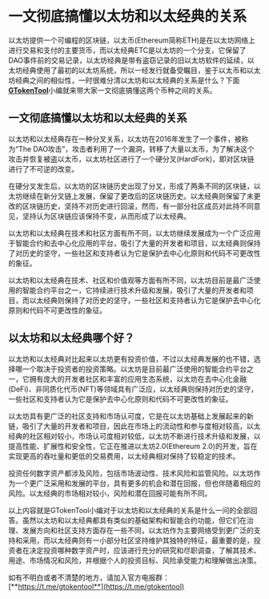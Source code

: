 # 一文彻底搞懂以太坊和以太经典的关系

以太坊提供一个可编程的区块链，以太币(Ethereum简称ETH)是在以太坊网络上进行交易和支付的主要货币，而以太经典ETC是以太坊的一个分支，它保留了DAO事件前的交易记录，以太坊经典是带有盗窃记录的旧以太坊软件的延续，以太坊经典使用了最初的以太坊系统，所以一经发行就备受瞩目，鉴于以太币和以太坊经典之间的相似性，一时很难分清以太坊和以太经典的关系是什么？下面[**GTokenTool**](https://docs.gtokentool.com)小编就来带大家一文彻底搞懂这两个币种之间的关系。

## 一文彻底搞懂以太坊和以太经典的关系

以太坊和以太经典存在一种分叉关系，以太坊在2016年发生了一个事件，被称为“The DAO攻击”，攻击者利用了一个漏洞，转移了大量以太币，为了解决这个攻击并恢复被盗以太币，以太坊社区进行了一个硬分叉(HardFork)，即对区块链进行了不可逆的改变。

在硬分叉发生后，以太坊的区块链历史出现了分叉，形成了两条不同的区块链，以太坊继续在新分叉链上发展，保留了更改后的区块链历史。以太经典则保留了未更改的区块链历史，坚持不对历史进行回滚，然而，有一部分社区成员对此持不同意见，坚持认为区块链应该保持不变，从而形成了以太经典。

以太坊和以太经典在技术和社区方面有所不同，以太坊继续发展成为一个广泛应用于智能合约和去中心化应用的平台，吸引了大量的开发者和项目，以太经典则保持了对历史的坚守，一些社区和支持者认为它是保护去中心化原则和代码不可更改性的象征。

以太坊和以太经典在技术、社区和价值观等方面有所不同，以太坊目前是最广泛使用的智能合约平台之一，它持续进行技术升级和发展，吸引了大量的开发者和项目，而以太经典则保持了对历史的坚守，一些社区和支持者认为它是保护去中心化原则和代码不可更改性的象征。

## 以太坊和以太经典哪个好？

以太坊和以太经典对比起来以太坊更有投资价值，不过以太经典发展的也不错，选择哪一个取决于投资者的投资策略。以太坊是目前最广泛使用的智能合约平台之一，它拥有庞大的开发者社区和丰富的应用生态系统，以太坊在去中心化金融(DeFi)、非同质化代币(NFT)等领域具有广泛应，以太经典则保持对历史的坚守，一些社区和支持者认为它是保护去中心化原则和代码不可更改性的象征。

以太坊具有更广泛的社区支持和市场认可度，它是在以太坊基础上发展起来的新链，吸引了大量的开发者和项目，因此在市场上的流动性和参与度相对较高，以太经典的社区相对较小，市场认可度相对较低，以太坊不断进行技术升级和发展，以提高性能、扩展性和安全性，它正在推进以太坊2.0(Ethereum 2.0)的开发，旨在实现更高的吞吐量和更低的交易费用，以太经典相对保持了较稳定的技术。

投资任何数字资产都涉及风险，包括市场波动性、技术风险和监管风险。以太坊作为一个更广泛采用和发展的平台，具有更多的机会和潜在回报，但也伴随着相应的风险。以太经典的市场相对较小，风险和潜在回报可能有所不同。

以上内容就是GTokenTool小编对于以太坊和以太经典的关系是什么一问的全部回答。虽然以太坊和以太经典都具有类似的基础架构和智能合约功能，但它们在治理、发展方向和社区支持方面存在一些不同，以太坊作为主要网络受到更广泛的支持和采用，而以太经典则有一小部分社区坚持维护其独特的特征，最重要的是，投资者在决定投资哪种数字资产时，应该进行充分的研究和尽职调查，了解其技术、用途、市场情况和风险，并根据个人的投资目标、风险承受能力和理解做出决策。

如有不明白或者不清楚的地方，请加入官方电报群：[**https://t.me/gtokentool**](https://t.me/gtokentool)
